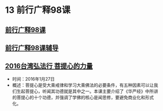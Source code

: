 # 13 前行广释98课

## [前行广释98课](https://huidengchanxiu.net/refs/qxgs/qxgs-09ptx#前行广释第098课)

## [前行广释98课辅导](https://huidengchanxiu.net/refs/qxgs/fudao/qxgsfd-09ptx#前行广释第098课辅导)

## [2016台湾弘法行 菩提心的力量](https://www.fohuifayu.com/index.php/huideng-jiangtang/fofa-jianxiu/puti-xin/9771-l16027)

- 时间：2016年1月27日
- 概述：菩提心是受大乘戒律和学习大乘佛法的必要条件，有五种因素可以让我们生起菩提心，听闻其功德就是其中之一。本课主要介绍了《华严经》中所讲的菩提心的十个功德，并强调了学佛的核心是闻思修，要避免商业化和形式化。